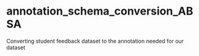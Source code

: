 # annotation_schema_conversion_ABSA

Converting student feedback dataset to the annotation needed for our dataset
